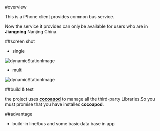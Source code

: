#overview

This is a iPhone client provides common bus service. <br />

Now the service it provides  can only be available for users who are in **Jiangning** Nanjing China.

##screen shot

* single

![dynamicStationImage](http://img.my.csdn.net/uploads/201306/10/1370848332_5953.png)

* multi

![dynamicStationImage](http://img.my.csdn.net/uploads/201306/10/1370853465_9965.png)

##build & test

the project uses **[cocoapod](http://cocoapods.org/)** to manage all the third-party Libraries.So you must promise that you have installed **cocoapod**.


##advantage
* build-in line/bus and some basic data base in app
